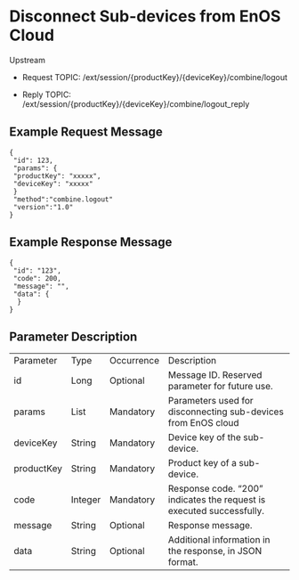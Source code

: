 # Disconnect Sub-devices from EnOS Cloud

Upstream
- Request TOPIC: /ext/session/{productKey}/{deviceKey}/combine/logout

- Reply TOPIC: /ext/session/{productKey}/{deviceKey}/combine/logout_reply

## Example Request Message

```
{
 "id": 123,
 "params": {
 "productKey": "xxxxx",
 "deviceKey": "xxxxx"
 }
 "method":"combine.logout"
 "version":"1.0"
}

```

## Example Response Message

```
{
 "id": "123",
 "code": 200,
 "message": "",
 "data": {
  }
}

```

## Parameter Description

<table>
  <tr>
    <td>Parameter</td>
    <td>Type</td>
    <td>Occurrence</td>
    <td>Description</td>
  </tr>
  <tr>
    <td>id </td>
    <td>Long </td>
    <td>Optional </td>
    <td>Message ID. Reserved  parameter for future use. </td>
  </tr>
  <tr>
    <td>params </td>
    <td>List </td>
    <td>Mandatory </td>
    <td>Parameters used for disconnecting sub-devices from EnOS cloud </td>
  </tr>
  <tr>
    <td>deviceKey </td>
    <td>String </td>
    <td>Mandatory </td>
    <td>Device key of the sub-device. </td>
  </tr>
  <tr>
    <td>productKey </td>
    <td>String </td>
    <td>Mandatory </td>
    <td>Product key of a sub-device. </td>
  </tr>
  <tr>
    <td>code </td>
    <td>Integer </td>
    <td>Mandatory </td>
    <td>Response code. &ldquo;200&rdquo; indicates the request is executed  successfully. </td>
  </tr>
  <tr>
    <td>message </td>
    <td>String </td>
    <td>Optional </td>
    <td>Response message.</td>
  </tr>
  <tr>
    <td>data </td>
    <td>String </td>
    <td>Optional </td>
    <td>Additional information in the response, in JSON format. </td>
  </tr>
</table>
